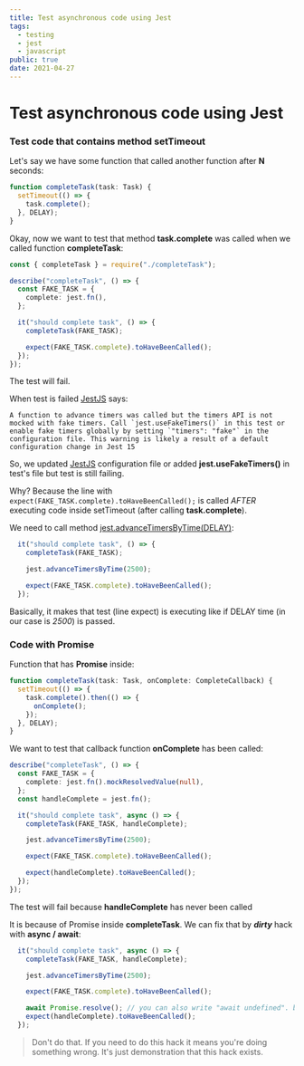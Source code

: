 ```yaml
---
title: Test asynchronous code using Jest
tags:
  - testing
  - jest
  - javascript
public: true
date: 2021-04-27
---
```


# Test asynchronous code using Jest

### Test code that contains method setTimeout

Let's say we have some function that called another function after **N** seconds:

````ts
function completeTask(task: Task) {
  setTimeout(() => {
    task.complete();
  }, DELAY);
}
````

Okay, now we want to test that method **task.complete** was called when we called function **completeTask**:

````ts
const { completeTask } = require("./completeTask");

describe("completeTask", () => {
  const FAKE_TASK = {
    complete: jest.fn(),
  };

  it("should complete task", () => {
    completeTask(FAKE_TASK);

    expect(FAKE_TASK.complete).toHaveBeenCalled();
  });
});
````

The test will fail. 

When test is failed [JestJS](JestJS.md) says:

````
A function to advance timers was called but the timers API is not mocked with fake timers. Call `jest.useFakeTimers()` in this test or enable fake timers globally by setting `"timers": "fake"` in the configuration file. This warning is likely a result of a default configuration change in Jest 15
````

So, we updated [JestJS](JestJS.md) configuration file or added **jest.useFakeTimers()** in test's file but test is still failing. 

Why? Because the line with `expect(FAKE_TASK.complete).toHaveBeenCalled();` is called *AFTER* executing code inside setTimeout (after calling **task.complete**).

We need to call method [jest.advanceTimersByTime(DELAY)](https://jestjs.io/docs/jest-object#jestadvancetimersbytimemstorun):

````ts
  it("should complete task", () => {
    completeTask(FAKE_TASK);

    jest.advanceTimersByTime(2500);

    expect(FAKE_TASK.complete).toHaveBeenCalled();
  });
````

Basically, it makes that test (line expect) is executing like if DELAY time (in our case is *2500*) is passed. 

### Code with Promise

Function that has **Promise** inside:

````js
function completeTask(task: Task, onComplete: CompleteCallback) {
  setTimeout(() => {
    task.complete().then(() => {
      onComplete();
    });
  }, DELAY);
}
````

We want to test that callback function **onComplete** has been called:

````ts
describe("completeTask", () => {
  const FAKE_TASK = {
    complete: jest.fn().mockResolvedValue(null),
  };
  const handleComplete = jest.fn();

  it("should complete task", async () => {
    completeTask(FAKE_TASK, handleComplete);

    jest.advanceTimersByTime(2500);

    expect(FAKE_TASK.complete).toHaveBeenCalled();

    expect(handleComplete).toHaveBeenCalled();
  });
});
````

The test will fail because **handleComplete** has never been called

It is because of Promise inside **completeTask**. We can fix that by ***dirty*** hack with **async / await**:

````ts
  it("should complete task", async () => {
    completeTask(FAKE_TASK, handleComplete);

    jest.advanceTimersByTime(2500);

    expect(FAKE_TASK.complete).toHaveBeenCalled();

    await Promise.resolve(); // you can also write "await undefined". but why?...
    expect(handleComplete).toHaveBeenCalled();
  });
````

 > 
 > Don't do that. If you need to do this hack it means you're doing something wrong. It's just demonstration that this hack exists.
